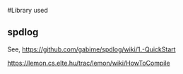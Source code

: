 #Library used

## spdlog

See, https://github.com/gabime/spdlog/wiki/1.-QuickStart

https://lemon.cs.elte.hu/trac/lemon/wiki/HowToCompile